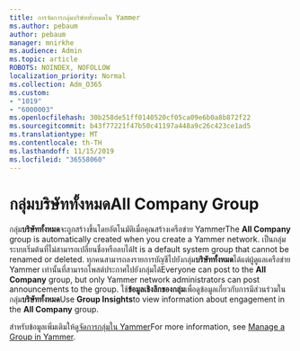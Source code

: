 ```yaml
---
title: การจัดการกลุ่มบริษัททั้งหมดใน Yammer
ms.author: pebaum
author: pebaum
manager: mnirkhe
ms.audience: Admin
ms.topic: article
ROBOTS: NOINDEX, NOFOLLOW
localization_priority: Normal
ms.collection: Adm_O365
ms.custom:
- "1019"
- "6000003"
ms.openlocfilehash: 30b258de51ff0140520cf05ca09e6b0a8b872f22
ms.sourcegitcommit: b43f77221f47b50c41197a448a9c26c423ce1ad5
ms.translationtype: MT
ms.contentlocale: th-TH
ms.lasthandoff: 11/15/2019
ms.locfileid: "36558060"
---
```

# <a name="all-company-group"></a><span data-ttu-id="3c891-102">กลุ่มบริษัททั้งหมด</span><span class="sxs-lookup"><span data-stu-id="3c891-102">All Company Group</span></span>

<span data-ttu-id="3c891-103">กลุ่ม**บริษัททั้งหมด**จะถูกสร้างขึ้นโดยอัตโนมัติเมื่อคุณสร้างเครือข่าย Yammer</span><span class="sxs-lookup"><span data-stu-id="3c891-103">The **All Company** group is automatically created when you create a Yammer network.</span></span> <span data-ttu-id="3c891-104">เป็นกลุ่มระบบเริ่มต้นที่ไม่สามารถเปลี่ยนชื่อหรือลบได้</span><span class="sxs-lookup"><span data-stu-id="3c891-104">It is a default system group that cannot be renamed or deleted.</span></span> <span data-ttu-id="3c891-105">ทุกคนสามารถลงรายการบัญชีไปยังกลุ่ม**บริษัททั้งหมด**ได้แต่ผู้ดูแลเครือข่าย Yammer เท่านั้นที่สามารถโพสต์ประกาศไปยังกลุ่มได้</span><span class="sxs-lookup"><span data-stu-id="3c891-105">Everyone can post to the **All Company** group, but only Yammer network administrators can post announcements to the group.</span></span> <span data-ttu-id="3c891-106">ใช้**ข้อมูลเชิงลึกของกลุ่ม**เพื่อดูข้อมูลเกี่ยวกับการมีส่วนร่วมในกลุ่ม**บริษัททั้งหมด**</span><span class="sxs-lookup"><span data-stu-id="3c891-106">Use **Group Insights**to view information about engagement in the **All Company** group.</span></span>

<span data-ttu-id="3c891-107">สำหรับข้อมูลเพิ่มเติมให้ดู[จัดการกลุ่มใน Yammer](https://support.office.com/article/Manage-a-group-in-Yammer-6e05c6d6-5548-4c88-89cd-e6757a514ef2)</span><span class="sxs-lookup"><span data-stu-id="3c891-107">For more information, see [Manage a Group in Yammer](https://support.office.com/article/Manage-a-group-in-Yammer-6e05c6d6-5548-4c88-89cd-e6757a514ef2).</span></span>
